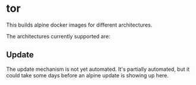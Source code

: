 tor
===

This builds alpine docker images for different architectures.

The architectures currently supported are:

Update
------

The update mechanism is not yet automated. It's partially automated, but it
could take some days before an alpine update is showing up here.
